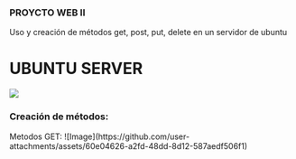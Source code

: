 ### PROYCTO WEB II
Uso y creación de métodos get, post, put, delete en un servidor de ubuntu

# UBUNTU SERVER

![](https://th.bing.com/th/id/R.b557d982eceea6058a578ed297a605e1?rik=1v1t22xUKk9i%2fQ&pid=ImgRaw&r=0)

<h3>Creación de métodos:</h3>
Metodos GET:
![Image](https://github.com/user-attachments/assets/60e04626-a2fd-48dd-8d12-587aedf506f1)

